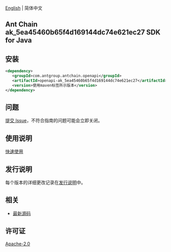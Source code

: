 [English](README.md) | 简体中文

## Ant Chain ak_5ea45460b65f4d169144dc74e621ec27 SDK for Java

## 安装

```xml
<dependency>
   <groupId>com.antgroup.antchain.openapi</groupId>
   <artifactId>openapi-ak_5ea45460b65f4d169144dc74e621ec27</artifactId>
   <version>使用maven标签所示版本</version>
</dependency>
```

## 问题

[提交 Issue](https://github.com/alipay/antchain-openapi-prod-sdk/issues/new)，不符合指南的问题可能会立即关闭。

## 使用说明

[快速使用](https://github.com/alipay/antchain-openapi-prod-sdk)

## 发行说明

每个版本的详细更改记录在[发行说明](./ChangeLog.txt)中。

## 相关

- [最新源码](https://github.com/alipay/antchain-openapi-prod-sdk/)

## 许可证

[Apache-2.0](http://www.apache.org/licenses/LICENSE-2.0)
